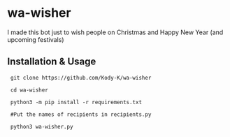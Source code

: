 # wa-wisher
I made this bot just to wish people on Christmas and Happy New Year (and upcoming festivals)

## Installation & Usage
```
 git clone https://github.com/Kody-K/wa-wisher

 cd wa-wisher

 python3 -m pip install -r requirements.txt

 #Put the names of recipients in recipients.py

 python3 wa-wisher.py

 ```

 